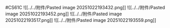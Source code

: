 #CS61C 
![[../../附件/Pasted image 20251022193432.png]]
![[../../附件/Pasted image 20251022193452.png]]
![[../../附件/Pasted image 20251022193517.png]]
![[../../附件/Pasted image 20251022193559.png]]